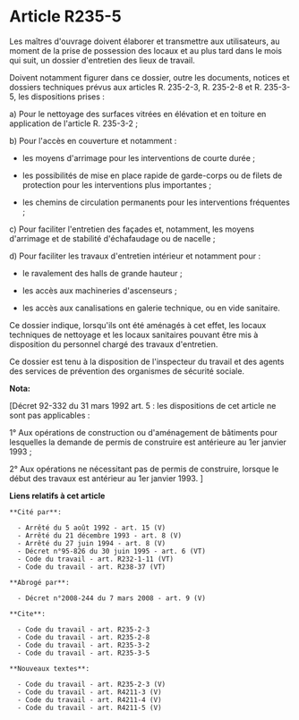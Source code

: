# Article R235-5

Les maîtres d'ouvrage doivent élaborer et transmettre aux utilisateurs, au moment de la prise de possession des locaux et au
plus tard dans le mois qui suit, un dossier d'entretien des lieux de travail.

Doivent notamment figurer dans ce dossier, outre les documents, notices et dossiers techniques prévus aux articles R.
235-2-3, R. 235-2-8 et R. 235-3-5, les dispositions prises :

a) Pour le nettoyage des surfaces vitrées en élévation et en toiture en application de l'article R. 235-3-2 ;

b) Pour l'accès en couverture et notamment :

- les moyens d'arrimage pour les interventions de courte durée ;

- les possibilités de mise en place rapide de garde-corps ou de filets de protection pour les interventions plus
importantes ;

- les chemins de circulation permanents pour les interventions fréquentes ;

c) Pour faciliter l'entretien des façades et, notamment, les moyens d'arrimage et de stabilité d'échafaudage ou de nacelle ;

d) Pour faciliter les travaux d'entretien intérieur et notamment pour :

- le ravalement des halls de grande hauteur ;

- les accès aux machineries d'ascenseurs ;

- les accès aux canalisations en galerie technique, ou en vide sanitaire.

Ce dossier indique, lorsqu'ils ont été aménagés à cet effet, les locaux techniques de nettoyage et les locaux sanitaires
pouvant être mis à disposition du personnel chargé des travaux d'entretien.

Ce dossier est tenu à la disposition de l'inspecteur du travail et des agents des services de prévention des organismes de
sécurité sociale.

**Nota:**

[Décret 92-332 du 31 mars 1992 art. 5 : les dispositions de cet article ne sont pas applicables : 

1° Aux opérations de construction ou d'aménagement de bâtiments pour lesquelles la demande de permis de construire est
antérieure au 1er janvier 1993 ; 

2° Aux opérations ne nécessitant pas de permis de construire, lorsque le début des travaux est antérieur au 1er janvier
1993. ]

**Liens relatifs à cet article**

	**Cité par**:

	  - Arrêté du 5 août 1992 - art. 15 (V)
	  - Arrêté du 21 décembre 1993 - art. 8 (V)
	  - Arrêté du 27 juin 1994 - art. 8 (V)
	  - Décret n°95-826 du 30 juin 1995 - art. 6 (VT)
	  - Code du travail - art. R232-1-11 (VT)
	  - Code du travail - art. R238-37 (VT)

	**Abrogé par**:

	  - Décret n°2008-244 du 7 mars 2008 - art. 9 (V)

	**Cite**:

	  - Code du travail - art. R235-2-3
	  - Code du travail - art. R235-2-8
	  - Code du travail - art. R235-3-2
	  - Code du travail - art. R235-3-5

	**Nouveaux textes**:

	  - Code du travail - art. R235-2-3 (V)
	  - Code du travail - art. R4211-3 (V)
	  - Code du travail - art. R4211-4 (V)
	  - Code du travail - art. R4211-5 (V)
